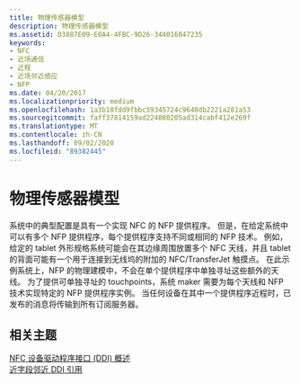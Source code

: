 ```yaml
---
title: 物理传感器模型
description: 物理传感器模型
ms.assetid: D3887E09-E0A4-4FBC-9D26-344016047235
keywords:
- NFC
- 近场通信
- 近程
- 近场邻近感应
- NFP
ms.date: 04/20/2017
ms.localizationpriority: medium
ms.openlocfilehash: 1a3b18fdd9fbbc59345724c9648db2221a281a53
ms.sourcegitcommit: faff37814159ad224080205ad314cabf412e269f
ms.translationtype: MT
ms.contentlocale: zh-CN
ms.lasthandoff: 09/02/2020
ms.locfileid: "89382445"
---
```

# <a name="physical-sensor-model"></a>物理传感器模型


系统中的典型配置是具有一个实现 NFC 的 NFP 提供程序。 但是，在给定系统中可以有多个 NFP 提供程序，每个提供程序支持不同或相同的 NFP 技术。 例如，给定的 tablet 外形规格系统可能会在其边缘周围放置多个 NFC 天线，并且 tablet 的背面可能有一个用于连接到无线坞的附加的 NFC/TransferJet 触摸点。 在此示例系统上，NFP 的物理建模中，不会在单个提供程序中单独寻址这些额外的天线。 为了提供可单独寻址的 touchpoints，系统 maker 需要为每个天线和 NFP 技术实现特定的 NFP 提供程序实例。 当任何设备在其中一个提供程序近程时，已发布的消息将传输到所有订阅服务器。

 

 
## <a name="related-topics"></a>相关主题
[NFC 设备驱动程序接口 (DDI) 概述](/windows-hardware/drivers/ddi/index)  
[近字段邻近 DDI 引用](/windows-hardware/drivers/ddi/index)